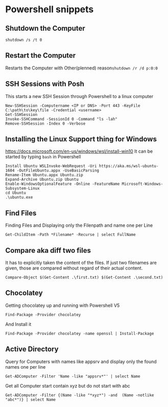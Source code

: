 # Powershell snippets
## Shutdown the Computer
```shutdown /s /t 0```
## Restart the Computer
Restarts the Computer with Other(plenned) reason```shutdown /r /d p:0:0```
## SSH Sessions with Posh
This starts a new SSH Session through Powershell to a linux computer
```
New-SSHSession -Computername <IP or DNS> -Port 443 -KeyFile C:\path\to\key\file -Credential <username>
Get-SSHSession
Invoke-SSHCommand -SessionId 0 -Command "ls -lah"
Remove-SSHSession -Index 0 -Verbose
```
## Installing the Linux Support thing for Windows
https://docs.microsoft.com/en-us/windows/wsl/install-win10
It can be started by typing ```bash``` in Powershell
```
Install Ubuntu WSLInvoke-WebRequest -Uri https://aka.ms/wsl-ubuntu-1604 -OutFileUbuntu.appx -UseBasicParsing
Rename-Item Ubuntu.appx Ubuntu.zip
Expand-Archive Ubuntu.zip Ubuntu
Enable-WindowsOptionalFeature -Online -FeatureName Microsoft-Windows-Subsystem-Linux
cd Ubuntu
.\ubuntu.exe
```
## Find Files
Finding Files and Displaying only the Filenpath and name one per Line
```
Get-ChildItem -Path *Filename* -Recurse | select FullName
```
## Compare aka diff two files
It has to explicitly taken the content of the files. If just two filenames are given, those are compared without regard of their actual content.
```
Compare-Object $(Get-Content .\first.txt) $(Get-Content .\second.txt)
```
## Chocolatey
Getting chocolatey up and running with Powershell V5
```
Find-Package -Provider chocolatey
```
And Install it
```
Find-Package -Provider chocolatey -name openssl | Install-Package
```
## Active Directory 
Query for Computers with names like appsrv and display only the found names one per line
```
Get-ADComputer -Filter 'Name -like "appsrv*"' | select Name
```
Get all Computer start contain xyz but do not start with abc
```
Get-ADComputer -Filter {(Name -like "*xyz*") -and  (Name -notlike "abc*")} | select Name
```
